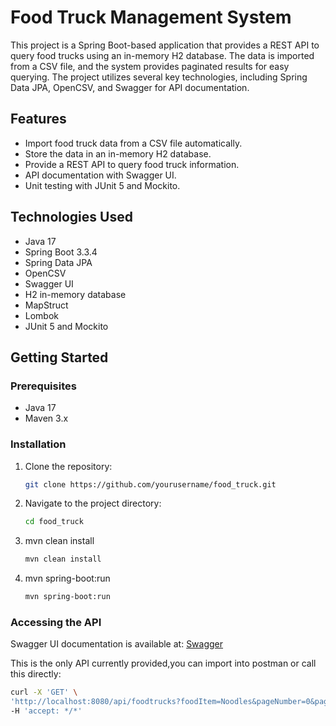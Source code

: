 # Food Truck Management System

This project is a Spring Boot-based application that provides a REST API to  query food trucks using an in-memory H2 database. The data is imported from a CSV file, and the system provides paginated results for easy querying. The project utilizes several key technologies, including Spring Data JPA, OpenCSV, and Swagger for API documentation.

## Features

- Import food truck data from a CSV file automatically.
- Store the data in an in-memory H2 database.
- Provide a REST API to query food truck information.
- API documentation with Swagger UI.
- Unit testing with JUnit 5 and Mockito.

## Technologies Used

- Java 17
- Spring Boot 3.3.4
- Spring Data JPA
- OpenCSV
- Swagger UI
- H2 in-memory database
- MapStruct
- Lombok
- JUnit 5 and Mockito

## Getting Started

### Prerequisites

- Java 17
- Maven 3.x

### Installation

1. Clone the repository:
   ```bash
   git clone https://github.com/yourusername/food_truck.git

2. Navigate to the project directory:
   ```bash
   cd food_truck
3. mvn clean install
    ```bash
   mvn clean install
4. mvn spring-boot:run
   ```bash
   mvn spring-boot:run
### Accessing the API
Swagger UI documentation is available at:
[Swagger](http://localhost:8080/swagger-ui/index.html)

This is the only API currently provided,you can import into postman or call this directly:
  ````bash
curl -X 'GET' \
  'http://localhost:8080/api/foodtrucks?foodItem=Noodles&pageNumber=0&pageSize=10' \
  -H 'accept: */*'


